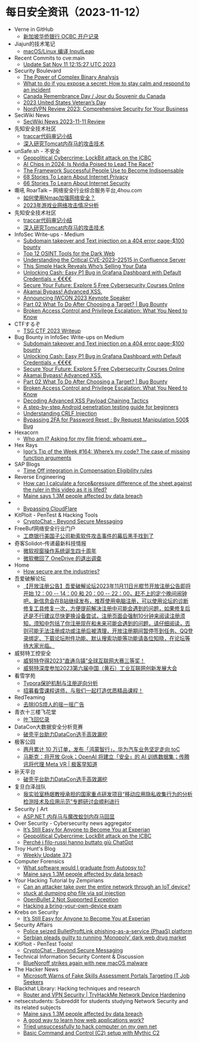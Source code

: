 # 每日安全资讯（2023-11-12）

- Verne in GitHub
  - [新加坡华侨银行 OCBC 开户记录](https://einverne.github.io/post/2023/11/ocbc.html)
- Jiajun的技术笔记
  - [macOS/Linux 编译 InputLeap](https://jiajunhuang.com/articles/2023_11_11-input_leap.md.html)
- Recent Commits to cve:main
  - [Update Sat Nov 11 12:15:27 UTC 2023](https://github.com/trickest/cve/commit/16e238b09985eddc57c4a2f770f62b9093ee70f3)
- Security Boulevard
  - [The Power of Complex Binary Analysis](https://securityboulevard.com/2023/11/the-power-of-complex-binary-analysis/)
  - [What to do if you expose a secret: How to stay calm and respond to an incident](https://securityboulevard.com/2023/11/what-to-do-if-you-expose-a-secret-how-to-stay-calm-and-respond-to-an-incident/)
  - [Canada Remembrance Day / Jour du Souvenir du Canada](https://securityboulevard.com/2023/11/canada-remembrance-day-jour-du-souvenir-du-canada-2/)
  - [2023 United States Veteran’s Day](https://securityboulevard.com/2023/11/2023-united-states-veterans-day/)
  - [NordVPN Review 2023: Comprehensive Security for Your Business](https://securityboulevard.com/2023/11/nordvpn-review-2023-comprehensive-security-for-your-business/)
- SecWiki News
  - [SecWiki News 2023-11-11 Review](http://www.sec-wiki.com/?2023-11-11)
- 先知安全技术社区
  - [traccar代码审记小结](https://xz.aliyun.com/t/13025)
  - [深入研究Tomcat内存马的攻击技术](https://xz.aliyun.com/t/13024)
- unSafe.sh - 不安全
  - [Geopolitical Cybercrime: LockBit attack on the ICBC](https://buaq.net/go-196748.html)
  - [AI Chips in 2024: Is Nvidia Poised to Lead The Race?](https://buaq.net/go-196751.html)
  - [The Framework Successful People Use to Become Indispensable](https://buaq.net/go-196752.html)
  - [68 Stories To Learn About Internet Privacy](https://buaq.net/go-196753.html)
  - [66 Stories To Learn About Internet Security](https://buaq.net/go-196754.html)
- 嘶吼 RoarTalk – 网络安全行业综合服务平台,4hou.com
  - [如何使用Nmap加强网络安全？](https://www.4hou.com/posts/lkyl)
  - [2023年游戏业网络攻击情况分析](https://www.4hou.com/posts/OXjg)
- 先知安全技术社区
  - [traccar代码审记小结](https://xz.aliyun.com/t/13025)
  - [深入研究Tomcat内存马的攻击技术](https://xz.aliyun.com/t/13024)
- InfoSec Write-ups - Medium
  - [Subdomain takeover and Text injection on a 404 error page-$100 bounty](https://infosecwriteups.com/subdomain-takeover-and-text-injection-on-a-404-error-page-100-bounty-e47ccf359e6b?source=rss----7b722bfd1b8d---4)
  - [Top 12 OSINT Tools for the Dark Web](https://infosecwriteups.com/top-12-osint-tools-for-the-dark-web-cfcf88c8fbe0?source=rss----7b722bfd1b8d---4)
  - [Understanding the Critical CVE-2023–22515 in Confluence Server](https://infosecwriteups.com/understanding-the-critical-cve-2023-22515-in-confluence-server-c0b59dddbb1c?source=rss----7b722bfd1b8d---4)
  - [This Simple Hack Reveals Who’s Selling Your Data](https://infosecwriteups.com/this-simple-hack-reveals-whos-selling-your-data-037c391f2cc5?source=rss----7b722bfd1b8d---4)
  - [Unlocking Cash: Easy P1 Bug in Grafana Dashboard with Default Credentials = €€€€](https://infosecwriteups.com/unlocking-cash-easy-p1-bug-in-grafana-dashboard-with-default-credentials-fa36ddf271da?source=rss----7b722bfd1b8d---4)
  - [Secure Your Future: Explore 5 Free Cybersecurity Courses Online](https://infosecwriteups.com/secure-your-future-explore-5-free-cybersecurity-courses-online-085a335ecc19?source=rss----7b722bfd1b8d---4)
  - [Akamai Bypass! Advanced XSS.](https://infosecwriteups.com/akamai-bypass-advanced-xss-68634f082859?source=rss----7b722bfd1b8d---4)
  - [Announcing IWCON 2023 Keynote Speaker](https://infosecwriteups.com/announcing-iwcon-2023-keynote-speaker-6b6be2a2f6f3?source=rss----7b722bfd1b8d---4)
  - [Part 02 What To Do After Choosing a Target? | Bug Bounty](https://infosecwriteups.com/part-02-what-to-do-after-choosing-a-target-bug-bounty-eb8d73ee73ee?source=rss----7b722bfd1b8d---4)
  - [Broken Access Control and Privilege Escalation: What You Need to Know](https://infosecwriteups.com/broken-access-control-and-privilege-escalation-what-you-need-to-know-fd19f32044b9?source=rss----7b722bfd1b8d---4)
- CTFするぞ
  - [TSG CTF 2023 Writeup](https://ptr-yudai.hatenablog.com/entry/2023/11/12/041435)
- Bug Bounty in InfoSec Write-ups on Medium
  - [Subdomain takeover and Text injection on a 404 error page-$100 bounty](https://infosecwriteups.com/subdomain-takeover-and-text-injection-on-a-404-error-page-100-bounty-e47ccf359e6b?source=rss----7b722bfd1b8d--bug_bounty)
  - [Unlocking Cash: Easy P1 Bug in Grafana Dashboard with Default Credentials = €€€€](https://infosecwriteups.com/unlocking-cash-easy-p1-bug-in-grafana-dashboard-with-default-credentials-fa36ddf271da?source=rss----7b722bfd1b8d--bug_bounty)
  - [Secure Your Future: Explore 5 Free Cybersecurity Courses Online](https://infosecwriteups.com/secure-your-future-explore-5-free-cybersecurity-courses-online-085a335ecc19?source=rss----7b722bfd1b8d--bug_bounty)
  - [Akamai Bypass! Advanced XSS.](https://infosecwriteups.com/akamai-bypass-advanced-xss-68634f082859?source=rss----7b722bfd1b8d--bug_bounty)
  - [Part 02 What To Do After Choosing a Target? | Bug Bounty](https://infosecwriteups.com/part-02-what-to-do-after-choosing-a-target-bug-bounty-eb8d73ee73ee?source=rss----7b722bfd1b8d--bug_bounty)
  - [Broken Access Control and Privilege Escalation: What You Need to Know](https://infosecwriteups.com/broken-access-control-and-privilege-escalation-what-you-need-to-know-fd19f32044b9?source=rss----7b722bfd1b8d--bug_bounty)
  - [Decoding Advanced XSS Payload Chaining Tactics](https://infosecwriteups.com/decoding-advanced-xss-payload-chaining-tactics-c72cd17da2fe?source=rss----7b722bfd1b8d--bug_bounty)
  - [A step-by-step Android penetration testing guide for beginners](https://infosecwriteups.com/a-step-by-step-android-penetration-testing-guide-for-beginners-8435e5e969a3?source=rss----7b722bfd1b8d--bug_bounty)
  - [Understanding CRLF Injection](https://infosecwriteups.com/understanding-crlf-injection-7b042fd5fb22?source=rss----7b722bfd1b8d--bug_bounty)
  - [Bypassing 2FA for Password Reset : By Request Manipulation 500$ Bug](https://infosecwriteups.com/bypassing-2fa-for-password-reset-by-request-manipulation-500-bug-3c6ed909322f?source=rss----7b722bfd1b8d--bug_bounty)
- Hexacorn
  - [Who am I? Asking for my file friend: whoami.exe…](https://www.hexacorn.com/blog/2023/11/11/who-am-i-asking-for-my-file-friend-whoami-exe/)
- Hex Rays
  - [Igor’s Tip of the Week #164: Where’s my code? The case of missing function arguments](https://hex-rays.com/blog/igors-tip-of-the-week-164-wheres-my-code-the-case-of-missing-function-arguments/)
- SAP Blogs
  - [Time Off integration in Compensation Eligibility rules](https://blogs.sap.com/2023/11/11/time-off-integration-in-compensation-eligibility-rules/)
- Reverse Engineering
  - [How can I calculate a force&pressure difference of the sheet against the ruler in this video as it is lifed?](https://www.reddit.com/r/ReverseEngineering/comments/17t5drh/how_can_i_calculate_a_forcepressure_difference_of/)
  - [Maine says 1.3M people affected by data breach](https://www.reddit.com/r/ReverseEngineering/comments/17t0r2f/maine_says_13m_people_affected_by_data_breach/)
- 
  - [Bypassing CloudFlare](https://cornerpirate.com/2023/11/11/bypassing-cloudflare/)
- KitPloit - PenTest & Hacking Tools
  - [CryptoChat - Beyond Secure Messaging](http://www.kitploit.com/2023/11/cryptochat-beyond-secure-messaging.html)
- FreeBuf网络安全行业门户
  - [工商银行美国子公司勒索软件攻击事件的幕后黑手找到了](https://www.freebuf.com/news/383568.html)
- 奇客Solidot–传递最新科技情报
  - [微软视窗操作系统诞生四十周年](https://www.solidot.org/story?sid=76597)
  - [微软撤回了 OneDrive 的退出调查](https://www.solidot.org/story?sid=76596)
- Home
  - [How secure are the industries?](https://r0075h3ll.github.io/Industrial-Control-System-Security-Primer/)
- 吾爱破解论坛
  - [【开放注册公告】吾爱破解论坛2023年11月11日光棍节开放注册公告即将开始 12：00 -- 14：00 和 20：00 -- 22：00，赶不上的定个晚间闹钟吧，新信息会在B站继续发布，推荐使用电脑注册，可以使用论坛的诊断修复工具修复一次，方便提前解决注册中可能会遇到的问题，如果修复后还是不行建议尽快更换设备尝试，注册页面会强制10分钟来阅读注册须知，须知中包括了你注册现在和未来可能会遇到的问题，请仔细阅读，否则可能无法注册成功或注册后被清理，开放注册期间暂停签到任务、QQ登录绑定、下载论坛附件功能、默认搜索功能等功能请各位知晓，在论坛等待大家光临。](https://mp.weixin.qq.com/s?__biz=MjM5Mjc3MDM2Mw==&mid=2651139835&idx=1&sn=cbf01ffaad7e4a71b3b7808b209086ba&chksm=bd50beaf8a2737b98655dc43f6d5288b50b999d6f5c89a8c5f5209ee41ea997aa966755f66fb&scene=58&subscene=0#rd)
- 威努特工控安全
  - [威努特夺得2023“直通乌镇”全球互联网大赛三等奖！](https://mp.weixin.qq.com/s?__biz=MzAwNTgyODU3NQ==&mid=2651105054&idx=1&sn=9b407d04e7476aed3f94750cd0559494&chksm=80e6bdaeb79134b8ff695840f4c04198f66fcca5adacc9724fbfb8e6a1d7b1ef12961d4b5cf6&scene=58&subscene=0#rd)
  - [​威努特深度参加2023第六届中国（黄石）工业互联网创新发展大会](https://mp.weixin.qq.com/s?__biz=MzAwNTgyODU3NQ==&mid=2651105054&idx=2&sn=f09976ade35606d888041016bf04897e&chksm=80e6bdaeb79134b8a5f8a9a64155b5f7b90733ea243d7c8afe0a646b0d511dbf74ec9e8feb93&scene=58&subscene=0#rd)
- 看雪学苑
  - [Typora保护机制与注册逆向分析](https://mp.weixin.qq.com/s?__biz=MjM5NTc2MDYxMw==&mid=2458528183&idx=1&sn=2207e3beb82c9e8c9113d60bde8fbd6e&chksm=b18d193d86fa902b0fe1178b9835dc9395977586ba2e4eec336d6672431a8514760cb383fe18&scene=58&subscene=0#rd)
  - [招募看雪课程讲师，与我们一起打造优质精品课程！](https://mp.weixin.qq.com/s?__biz=MjM5NTc2MDYxMw==&mid=2458528183&idx=2&sn=5bd0a534a7f338fedc1e32a300c8780a&chksm=b18d193d86fa902bb0b9085619dae97fdd0423f1d4c04301172ff7ce2087cdffd6645e33201a&scene=58&subscene=0#rd)
- RedTeaming
  - [去除IOS烦人的摇一摇广告](https://mp.weixin.qq.com/s?__biz=MzUyMDgzMDMyMg==&mid=2247484453&idx=1&sn=b2a23d12d1cc834ce0268a9ef296a61a&chksm=f9e52838ce92a12eab17f6cd450cdd865fdcae42b4c1acf1c96cbfef71b6879a463702389bfd&scene=58&subscene=0#rd)
- 青衣十三楼飞花堂
  - [叶飞回忆录](https://mp.weixin.qq.com/s?__biz=MzUzMjQyMDE3Ng==&mid=2247486937&idx=1&sn=4d1fe417e8344d0f976f486bed2147f1&chksm=fab2cee6cdc547f030a5163da6043756d409ffe155f02e6b3d85f7fc0517432ae665dc0b4412&scene=58&subscene=0#rd)
- DataCon大数据安全分析竞赛
  - [破壳平台助力DataCon选手高效漏挖](https://mp.weixin.qq.com/s?__biz=MzU5Njg1NzMyNw==&mid=2247487544&idx=1&sn=1014afe76fc9a130279047f8e44081c3&chksm=fe5d08b8c92a81aef6d9f9ec2a6dc9ee0163310cb307e1a4e655d5f9895dd1f0c5fdfbe5e7fd&scene=58&subscene=0#rd)
- 极客公园
  - [两月累计 10 万订单，发布「鸿蒙智行」，华为汽车业务坚定走向 toC](https://mp.weixin.qq.com/s?__biz=MTMwNDMwODQ0MQ==&mid=2653021138&idx=1&sn=bdddc88e134d0aeeac507e501c69beac&chksm=7e549e644923177258bc9c8376b756a5f0cbfbc8837b99cc5fc4868e6ab597361697779e0f6c&scene=58&subscene=0#rd)
  - [马斯克：将开放 Grok；OpenAI 将建立「安全」的 AI 训练数据集；传腾讯将代理 Meta VR | 极客早知道](https://mp.weixin.qq.com/s?__biz=MTMwNDMwODQ0MQ==&mid=2653021119&idx=1&sn=bd7e88e7465986eb2fceba67cf4c3cde&chksm=7e549e094923171fe27e01665ee606f6b1e635e9931af1f86dcdefa17b35bc81a72751ddd70b&scene=58&subscene=0#rd)
- 补天平台
  - [破壳平台助力DataCon选手高效漏挖](https://mp.weixin.qq.com/s?__biz=MzI2NzY5MDI3NQ==&mid=2247500317&idx=1&sn=01a3323972408bd9794e893087447b1d&chksm=eaf98a51dd8e034734cc2b1bcc0c5b9bcdfaf5a5464828610e2e0989b4018124aa2c473b6057&scene=58&subscene=0#rd)
- 复旦白泽战队
  - [我实验室杨珉教授承担的国家重点研发项目“移动应用隐私收集行为的分析检测技术及应用示范”专题研讨会顺利进行](https://mp.weixin.qq.com/s?__biz=MzU4NzUxOTI0OQ==&mid=2247487885&idx=1&sn=0574afefddc8df559de835e26474393d&chksm=fdeb95f3ca9c1ce56e80c06d02002d088c5fbc38f4dd827e2ee3e5a7a4add5b8c3ea6626439d&scene=58&subscene=0#rd)
- Security丨Art
  - [ASP.NET 内存马与魔改蚁剑内存马回显](https://mp.weixin.qq.com/s?__biz=MzUyOTI5MTM4OQ==&mid=2247484049&idx=1&sn=611b984b2e084234549d1525e862944c&chksm=fa620383cd158a95ff4a67f3aba9055b32c952af1505023454cf54d51f5b19037a66acfbbda9&scene=58&subscene=0#rd)
- Over Security - Cybersecurity news aggregator
  - [It’s Still Easy for Anyone to Become You at Experian](https://krebsonsecurity.com/2023/11/its-still-easy-for-anyone-to-become-you-at-experian/)
  - [Geopolitical Cybercrime: LockBit attack on the ICBC](https://blog.bushidotoken.net/2023/11/geopolitical-cybercrime-lockbit-attack.html)
  - [Perché i filo-russi hanno buttato giù ChatGpt](https://www.cybersecurity360.it/nuove-minacce/perche-i-filo-russi-hanno-buttato-giu-chatgpt/)
- Troy Hunt's Blog
  - [Weekly Update 373](https://www.troyhunt.com/weekly-update-373/)
- Computer Forensics
  - [What software would I graduate from Autopsy to?](https://www.reddit.com/r/computerforensics/comments/17t31o1/what_software_would_i_graduate_from_autopsy_to/)
  - [Maine says 1.3M people affected by data breach](https://www.reddit.com/r/computerforensics/comments/17t0r7e/maine_says_13m_people_affected_by_data_breach/)
- Your Hacking Tutorial by Zempirians
  - [Can an attacker take over the entire network through an IoT device?](https://www.reddit.com/r/HowToHack/comments/17sv6u6/can_an_attacker_take_over_the_entire_network/)
  - [stuck at dumping php file via sql injection](https://www.reddit.com/r/HowToHack/comments/17stj8y/stuck_at_dumping_php_file_via_sql_injection/)
  - [OpenBullet 2 Not Supported Exception](https://www.reddit.com/r/HowToHack/comments/17sukta/openbullet_2_not_supported_exception/)
  - [Hacking a bring-your-own-device exam](https://www.reddit.com/r/HowToHack/comments/17sy570/hacking_a_bringyourowndevice_exam/)
- Krebs on Security
  - [It’s Still Easy for Anyone to Become You at Experian](https://krebsonsecurity.com/2023/11/its-still-easy-for-anyone-to-become-you-at-experian/)
- Security Affairs
  - [Police seized BulletProftLink phishing-as-a-service (PhaaS) platform](https://securityaffairs.com/154041/cyber-crime/bulletproftlink-phaas-platform-seized.html)
  - [Serbian pleads guilty to running ‘Monopoly’ dark web drug market](https://securityaffairs.com/154033/cyber-crime/monopoly-market-admin-plead-guilty.html)
- KitPloit - PenTest Tools!
  - [CryptoChat - Beyond Secure Messaging](http://www.kitploit.com/2023/11/cryptochat-beyond-secure-messaging.html)
- Technical Information Security Content & Discussion
  - [BlueNoroff strikes again with new macOS malware](https://www.reddit.com/r/netsec/comments/17sz288/bluenoroff_strikes_again_with_new_macos_malware/)
- The Hacker News
  - [Microsoft Warns of Fake Skills Assessment Portals Targeting IT Job Seekers](https://thehackernews.com/2023/11/microsoft-warns-of-fake-skills.html)
- Blackhat Library: Hacking techniques and research
  - [Router and VPN Security | TryHackMe Network Device Hardening](https://www.reddit.com/r/blackhat/comments/17srr8x/router_and_vpn_security_tryhackme_network_device/)
- netsecstudents: Subreddit for students studying Network Security and its related subjects
  - [Maine says 1.3M people affected by data breach](https://www.reddit.com/r/netsecstudents/comments/17t0qbd/maine_says_13m_people_affected_by_data_breach/)
  - [A good way to learn how web applications work?](https://www.reddit.com/r/netsecstudents/comments/17t071r/a_good_way_to_learn_how_web_applications_work/)
  - [Tried unsuccessfully to hack computer on my own net](https://www.reddit.com/r/netsecstudents/comments/17t3xgl/tried_unsuccessfully_to_hack_computer_on_my_own/)
  - [Basic Command and Control (C2) setup with Mythic C2](https://www.reddit.com/r/netsecstudents/comments/17sw7np/basic_command_and_control_c2_setup_with_mythic_c2/)
